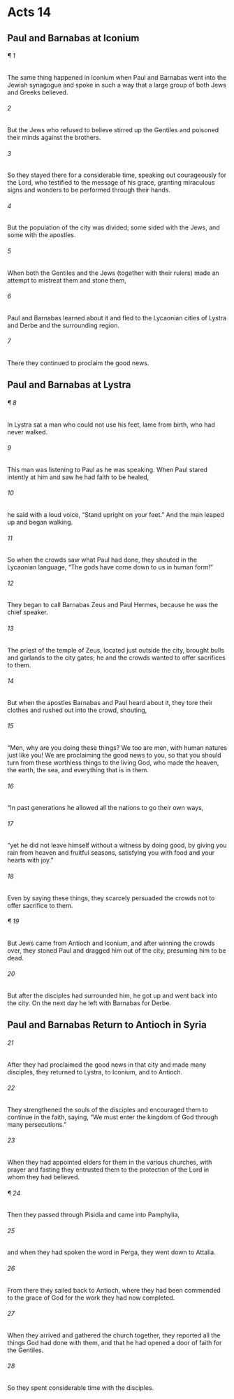 # Acts 14
## Paul and Barnabas at Iconium
###### ¶ 1
The same thing happened in Iconium when Paul and Barnabas went into the Jewish synagogue and spoke in such a way that a large group of both Jews and Greeks believed.
###### 2
But the Jews who refused to believe stirred up the Gentiles and poisoned their minds against the brothers.
###### 3
So they stayed there for a considerable time, speaking out courageously for the Lord, who testified to the message of his grace, granting miraculous signs and wonders to be performed through their hands.
###### 4
But the population of the city was divided; some sided with the Jews, and some with the apostles.
###### 5
When both the Gentiles and the Jews (together with their rulers) made an attempt to mistreat them and stone them,
###### 6
Paul and Barnabas learned about it and fled to the Lycaonian cities of Lystra and Derbe and the surrounding region.
###### 7
There they continued to proclaim the good news.
## Paul and Barnabas at Lystra
###### ¶ 8
In Lystra sat a man who could not use his feet, lame from birth, who had never walked.
###### 9
This man was listening to Paul as he was speaking. When Paul stared intently at him and saw he had faith to be healed,
###### 10
he said with a loud voice, “Stand upright on your feet.” And the man leaped up and began walking.
###### 11
So when the crowds saw what Paul had done, they shouted in the Lycaonian language, “The gods have come down to us in human form!”
###### 12
They began to call Barnabas Zeus and Paul Hermes, because he was the chief speaker.
###### 13
The priest of the temple of Zeus, located just outside the city, brought bulls and garlands to the city gates; he and the crowds wanted to offer sacrifices to them.
###### 14
But when the apostles Barnabas and Paul heard about it, they tore their clothes and rushed out into the crowd, shouting,
###### 15
“Men, why are you doing these things? We too are men, with human natures just like you! We are proclaiming the good news to you, so that you should turn from these worthless things to the living God, who made the heaven, the earth, the sea, and everything that is in them.
###### 16
“In past generations he allowed all the nations to go their own ways,
###### 17
“yet he did not leave himself without a witness by doing good, by giving you rain from heaven and fruitful seasons, satisfying you with food and your hearts with joy.”
###### 18
Even by saying these things, they scarcely persuaded the crowds not to offer sacrifice to them.
###### ¶ 19
But Jews came from Antioch and Iconium, and after winning the crowds over, they stoned Paul and dragged him out of the city, presuming him to be dead.
###### 20
But after the disciples had surrounded him, he got up and went back into the city. On the next day he left with Barnabas for Derbe.
## Paul and Barnabas Return to Antioch in Syria
###### 21
After they had proclaimed the good news in that city and made many disciples, they returned to Lystra, to Iconium, and to Antioch.
###### 22
They strengthened the souls of the disciples and encouraged them to continue in the faith, saying, “We must enter the kingdom of God through many persecutions.”
###### 23
When they had appointed elders for them in the various churches, with prayer and fasting they entrusted them to the protection of the Lord in whom they had believed.
###### ¶ 24
Then they passed through Pisidia and came into Pamphylia,
###### 25
and when they had spoken the word in Perga, they went down to Attalia.
###### 26
From there they sailed back to Antioch, where they had been commended to the grace of God for the work they had now completed.
###### 27
When they arrived and gathered the church together, they reported all the things God had done with them, and that he had opened a door of faith for the Gentiles.
###### 28
So they spent considerable time with the disciples.
